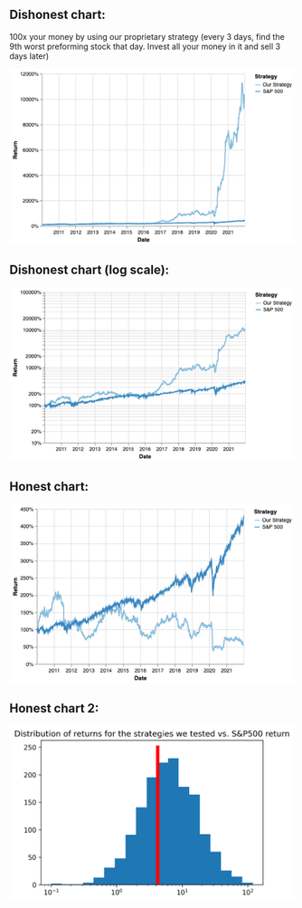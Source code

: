 ## Dishonest chart:
100x your money by using our proprietary strategy (every 3 days, find the 9th worst preforming stock that day. Invest all your money in it and sell 3 days later)

![dishonest](dishonest.png)

## Dishonest chart (log scale):
![dishonest_log](dishonest_log.png)

## Honest chart:
![honest](honest.png)

## Honest chart 2:
![honest 2](honest_hist.png)
